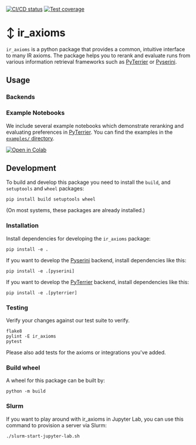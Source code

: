  [![CI/CD status](https://git.webis.de/code-research/web-search/ir_axioms/badges/main/pipeline.svg?style=flat-square)](https://git.webis.de/code-research/web-search/ir_axioms/-/pipelines?ref=main)
[![Test coverage](https://git.webis.de/code-research/web-search/ir_axioms/badges/main/coverage.svg?style=flat-square)](https://git.webis.de/code-research/web-search/ir_axioms/-/pipelines?ref=main)

# ↕️ ir_axioms

`ir_axioms` is a python package that provides a common, intuitive interface to many IR axioms.
The package helps you to rerank and evaluate runs from various information retrieval frameworks 
such as [PyTerrier](https://github.com/terrier-org/pyterrier) or [Pyserini](https://github.com/castorini/pyserini).

## Usage

### Backends

### Example Notebooks
We include several example notebooks which demonstrate reranking and evaluating preferences in [PyTerrier](https://github.com/terrier-org/pyterrier).
You can find the examples in the [`examples/` directory](examples/).

[![Open in Colab](https://img.shields.io/badge/notebook-open%20in%20colab-informational)](https://colab.research.google.com/github/webis-de/ir_axioms/blob/main/examples/pyterrier.ipynb)

## Development

To build and develop this package you need to install the `build`, and `setuptools` and `wheel` packages:
```shell
pip install build setuptools wheel
```
(On most systems, these packages are already installed.)

### Installation

Install dependencies for developing the `ir_axioms` package:
```shell
pip install -e .
```

If you want to develop the [Pyserini](https://github.com/castorini/pyserini) backend, install dependencies like this:
```shell
pip install -e .[pyserini]
```

If you want to develop the [PyTerrier](https://github.com/terrier-org/pyterrier) backend, install dependencies like this:
```shell
pip install -e .[pyterrier]
```

### Testing

Verify your changes against our test suite to verify.
```shell
flake8
pylint -E ir_axioms
pytest
```

Please also add tests for the axioms or integrations you've added.

### Build wheel

A wheel for this package can be built by:
```shell
python -m build
```

### Slurm

If you want to play around with ir_axioms in Jupyter Lab, you can use this command to provision a server via Slurm:
```shell
./slurm-start-jupyter-lab.sh
```